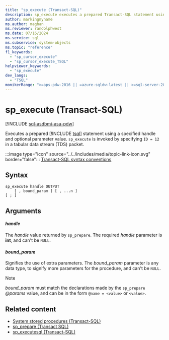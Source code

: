 ```yaml
---
title: "sp_execute (Transact-SQL)"
description: sp_execute executes a prepared Transact-SQL statement using a specified handle and optional parameter value.
author: markingmyname
ms.author: maghan
ms.reviewer: randolphwest
ms.date: 07/16/2024
ms.service: sql
ms.subservice: system-objects
ms.topic: "reference"
f1_keywords:
  - "sp_cursor_execute"
  - "sp_cursor_execute_TSQL"
helpviewer_keywords:
  - "sp_execute"
dev_langs:
  - "TSQL"
monikerRange: ">=aps-pdw-2016 || =azure-sqldw-latest || >=sql-server-2016 || >=sql-server-linux-2017 || =azuresqldb-mi-current"
---
```

# sp_execute (Transact-SQL)

[!INCLUDE [sql-asdbmi-asa-pdw](../../includes/applies-to-version/sql-asdbmi-asa-pdw.md)]

Executes a prepared [!INCLUDE [tsql](../../includes/tsql-md.md)] statement using a specified handle and optional parameter value. `sp_execute` is invoked by specifying `ID = 12` in a tabular data stream (TDS) packet.

:::image type="icon" source="../../includes/media/topic-link-icon.svg" border="false"::: [Transact-SQL syntax conventions](../../t-sql/language-elements/transact-sql-syntax-conventions-transact-sql.md)

## Syntax

```syntaxsql
sp_execute handle OUTPUT
    [ , bound_param ] [ , ...n ]
[ ; ]
```

## Arguments

#### *handle*

The *handle* value returned by `sp_prepare`. The required *handle* parameter is **int**, and can't be `NULL`.

#### *bound_param*

Signifies the use of extra parameters. The *bound_param* parameter is any data type, to signify more parameters for the procedure, and can't be `NULL`.

> [!NOTE]  
> *bound_param* must match the declarations made by the `sp_prepare` *@params* value, and can be in the form `@name = <value>` or `<value>`.

## Related content

- [System stored procedures (Transact-SQL)](system-stored-procedures-transact-sql.md)
- [sp_prepare (Transact SQL)](sp-prepare-transact-sql.md)
- [sp_executesql (Transact-SQL)](sp-executesql-transact-sql.md)
